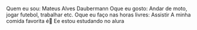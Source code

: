 Quem eu sou: Mateus Alves Daubermann
Oque eu gosto: Andar de moto, jogar futebol, trabalhar etc.
Oque eu faço nas horas livres: Assistir
A minha comida favorita é🍕
Ee estou estudando no alura
